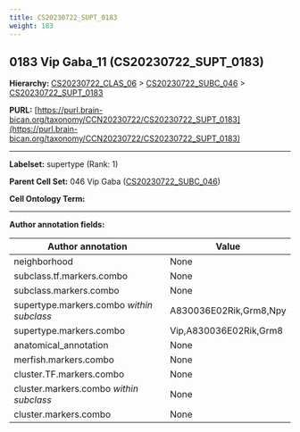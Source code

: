 ```yaml
---
title: CS20230722_SUPT_0183
weight: 183
---
```

## 0183 Vip Gaba_11 (CS20230722_SUPT_0183)
<b>Hierarchy: </b>
[CS20230722_CLAS_06](../CS20230722_CLAS_06) >
[CS20230722_SUBC_046](../CS20230722_SUBC_046) >
[CS20230722_SUPT_0183](../CS20230722_SUPT_0183)

**PURL:** [https://purl.brain-bican.org/taxonomy/CCN20230722/CS20230722_SUPT_0183](https://purl.brain-bican.org/taxonomy/CCN20230722/CS20230722_SUPT_0183)

---


**Labelset:** supertype (Rank: 1)

**Parent Cell Set:** 046 Vip Gaba ([CS20230722_SUBC_046](../CS20230722_SUBC_046))



**Cell Ontology Term:** 

[MARKER GENES.]: #


---

[TRANSFERRED ANNOTATIONS.]: #


[AUTHOR ANNOTATION FIELDS.]: #


**Author annotation fields:**

| Author annotation | Value |
|-------------------|-------|
|neighborhood|None|
|subclass.tf.markers.combo|None|
|subclass.markers.combo|None|
|supertype.markers.combo _within subclass_|A830036E02Rik,Grm8,Npy|
|supertype.markers.combo|Vip,A830036E02Rik,Grm8|
|anatomical_annotation|None|
|merfish.markers.combo|None|
|cluster.TF.markers.combo|None|
|cluster.markers.combo _within subclass_|None|
|cluster.markers.combo|None|
